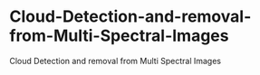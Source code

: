 # Cloud-Detection-and-removal-from-Multi-Spectral-Images
Cloud Detection and removal from Multi Spectral Images
